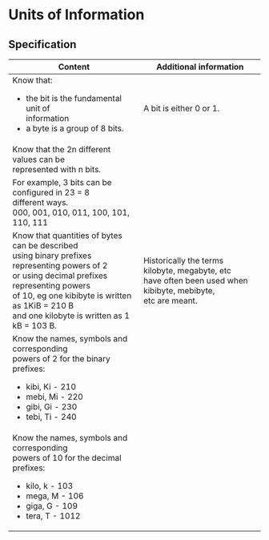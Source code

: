 # Units of Information

## Specification

| Content | Additional information |
| --- | --- |
| Know that:<br><ul><li> the bit is the fundamental unit of<br>information<br></li><li> a byte is a group of 8 bits.</li></ul> | A bit is either 0 or 1. |
| Know that the 2n different values can be<br>represented with n bits. |  |
| For example, 3 bits can be configured in 23 = 8<br>different ways.<br>000, 001, 010, 011, 100, 101, 110, 111 |  |
| Know that quantities of bytes can be described<br>using binary prefixes representing powers of 2<br>or using decimal prefixes representing powers<br>of 10, eg one kibibyte is written as 1KiB = 210 B<br>and one kilobyte is written as 1 kB = 103 B. | Historically the terms kilobyte, megabyte, etc<br>have often been used when kibibyte, mebibyte,<br>etc are meant. |
| Know the names, symbols and corresponding<br>powers of 2 for the binary prefixes:<br><ul><li> kibi, Ki - 210<br></li><li> mebi, Mi - 220<br></li><li> gibi, Gi - 230<br></li><li> tebi, Ti - 240</li></ul> |  |
| Know the names, symbols and corresponding<br>powers of 10 for the decimal prefixes:<br><ul><li> kilo, k - 103<br></li><li> mega, M - 106<br></li><li> giga, G - 109<br></li><li> tera, T - 1012</li></ul> |  |
